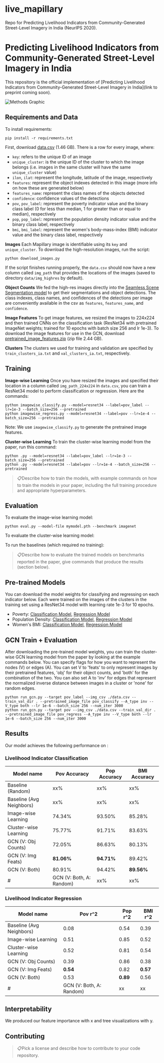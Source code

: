 # live_mapillary
Repo for Predicting Livelihood Indicators from Community-Generated Street-Level Imagery in India (NeurIPS 2020).  

# Predicting Livelihood Indicators from Community-Generated Street-Level Imagery in India

This repository is the official implementation of [Predicting Livelihood Indicators from Community-Generated Street-Level Imagery in India](link to preprint coming soon). 

![Methods Graphic](https://drive.google.com/uc?export=view&id=16yNKOv9N830IJAz9hnQa92RIp83MXsbm)

## Requirements and Data

To install requirements:

```setup
pip install -r requirements.txt
```

First, download [data.csv](https://drive.google.com/file/d/1HgzZA55fQwUmSpmMJHXJwKsoUHZ4Zzaw/view?usp=sharing) (1.46 GB). 
There is a row for every image, where:
- `key`: refers to the unique ID of an image
- `unique_cluster`: is the unique ID of the cluster to which the image belongs (i.e. images in the same cluster will have the same `unique_cluster` value)
- `ilon`, `ilat`: represent the longitude, latitude of the image, respectively 
- `features`: represent the object indexes detected in this image (more info on how these are generated below)
- `features_name`: represent the class names of the objects detected 
- `confidence`: confidence values of the detections 
-  `pov`, `pov_label`: represent the poverty indicator value and the binary class label (0 for less than median, 1 for greater than or equal to median), respectively 
- `pop`, `pop_label`: represent the population density indicator value and the binary class label, respectively
- `bmi`, `bmi_label`: represent the women's body-mass-index (BMI) indicator value and the binary class label, respectively

**Images**
Each Mapillary image is identifiable using its `key` and `unique_cluster`. 
To download the high-resolution images, run the script: 
```download
python download_images.py
```
If the script finishes running properly, the `data.csv` should now have a new column called `img_path` that provides the locations of the images (saved to directory `data/img_highres` by default).

**Object Counts**
We fed the high-res images directly into the [Seamless Scene Segmentation model](https://github.com/mapillary/seamseg) to get their segmentations and object detections. The class indexes, class names, and confidences of the detections per image are conveniently available in the csv as `features`, `features_name`, and `confidence`. 

**Image Features**
To get image features, we resized the images to 224x224 and then trained CNNs on the classification task (ResNet34 with pretrained ImageNet weights; trained for 10 epochs with batch size 256 and lr 1e-3). To download the image features for use in the GCN, download [pretrained_image_features.zip](https://drive.google.com/file/d/1tYcegp9zYwFkV5Xgtgfq1-ytOGMTDt-Z/view?usp=sharing) (zip file 2.44 GB).

**Clusters**
The clusters we used for training and validation are specified by `train_clusters_ia.txt` and `val_clusters_ia.txt`, respectively.

## Training

**Image-wise Learning**
Once you have resized the images and specified their location in a column called `img_path_224x224` in `data.csv`, you can train a ResNet34 model to perform classification or regression. Here are the commands:

```train
python imagewise_classify.py --model=resnet34 --label=pov_label --lr=1e-3 --batch_size=256 --pretrained
python imagewise_regress.py --model=resnet34 --label=pov --lr=1e-4 --batch_size=256 --pretrained
```
Note: We use `imagewise_classify.py` to generate the pretrained image features.

**Cluster-wise Learning**
To train the cluster-wise learning model from the paper, run this command:
```train
python .py --model=resnet34 --label=pov_label --lr=1e-3 --batch_size=256 --pretrained
python .py --model=resnet34 --label=pov --lr=1e-4 --batch_size=256 --pretrained
```

> 📋Describe how to train the models, with example commands on how to train the models in your paper, including the full training procedure and appropriate hyperparameters.

## Evaluation

To evaluate the image-wise learning model:

```eval
python eval.py --model-file mymodel.pth --benchmark imagenet
```

To evaluate the cluster-wise learning model:

To run the baselines (which required no training):

> 📋Describe how to evaluate the trained models on benchmarks reported in the paper, give commands that produce the results (section below).

## Pre-trained Models

You can download the model weights for classifying and regressing on each indicator below. Each were trained on the images of the clusters in the training set using a ResNet34 model with learning rate 1e-3 for 10 epochs.

- Poverty: [Classification Model](https://drive.google.com/file/d/11ftmp0hHsnZHpRDkqAEdaMWC-WhDn-LM/view?usp=sharing), [Regression Model](https://drive.google.com/file/d/1c9Lyxhp3QZZsdd2GlcSDFNFv82TCLH0f/view?usp=sharing) 
- Population Density: [Classification Model](https://drive.google.com/file/d/1uDP1SC_mO2Sl7rSEUYchcoKTaSHQrBTz/view?usp=sharing), [Regression Model](https://drive.google.com/file/d/1lGH5GvxvDtsyHVO5vZaR8iESHzczqPC8/view?usp=sharing) 
- Women's BMI: [Classification Model](https://drive.google.com/file/d/1XR5wpy-OV3LbAdh74LXnqvGhJVcR-ev9/view?usp=sharing), [Regression Model](https://drive.google.com/mymodel.pth) 

## GCN Train + Evaluation

After downloading the pre-trained model weights, you can train the cluster-wise GCN learning model from the paper by looking at the example commands below. You can specify flags for how you want to represent the nodes (V) or edges (A). You can set V to 'feats' to only represent images by their pretrained features, 'obj' for their object counts, and 'both' for the combination of the two. You can also set A to 'inv' for edges that represent the normalized inverse distance between images in a cluster or 'none' for random edges.

```train
python run_gcn.py --target pov_label --img_csv ./data.csv --train_val_dir . --pretrained_image_file pov_classify --A_type inv --V_type both --lr 1e-6 --batch_size 256 --num_iter 3000
python run_gcn.py --target pov --img_csv ./data.csv --train_val_dir . --pretrained_image_file pov_regress --A_type inv --V_type both --lr 1e-6 --batch_size 256 --num_iter 3000
```

## Results

Our model achieves the following performance on :

### Livelihood Indicator Classification

| Model name              | Pov Accuracy    | Pop Accuracy   | BMI Accuracy   |
| ----------------------- |---------------- | -------------- | -------------- |
| Baseline (Random)       |     xx%         |      xx%       |       xx%      |
| Baseline (Avg Neighbors)|     xx%         |      xx%       |       xx%      |
| Image-wise Learning     |     74.34%      |      93.50%    |       85.28%   |
| Cluster-wise Learning   |     75.77%      |      91.71%    |       83.63%   |
| GCN (V: Obj Counts)     |     72.05%      |      86.63%    |       80.13%   |
| GCN (V: Img Feats)      |     **81.06%**      |      **94.71%**    |       89.42%   |
| GCN (V: Both)           |     80.91%      |      94.42%    |       **89.56%**   |
#| GCN (V: Both, A: Random)|     xx%         |      xx%       |       xx%      |

### Livelihood Indicator Regression

| Model name              | Pov r^2        | Pop r^2         | BMI r^2        |
| ----------------------- |---------------- | -------------- | -------------- |
| Baseline (Avg Neighbors)|     0.08        |      0.54      |       0.39     |
| Image-wise Learning     |     0.51        |      0.85      |       0.52     |
| Cluster-wise Learning   |     0.52        |      0.81      |       0.54     |
| GCN (V: Obj Counts)     |     0.39        |      0.86      |       0.38     |
| GCN (V: Img Feats)      |     **0.54**        |      0.82      |       **0.57**     |
| GCN (V: Both)           |     0.53        |      **0.89**      |       0.56     |
#| GCN (V: Both, A: Random)|     xx         |      xx       |       x       |


## Interpretability

We produced our feature importance with x and tree visualizations with y.


## Contributing

> 📋Pick a license and describe how to contribute to your code repository. 
